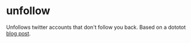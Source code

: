 # unfollow

Unfollows twitter accounts that don't follow you back. Based on a dototot [blog post](https://dototot.com/reply-tweets-python-tweepy-twitter-bot/).

